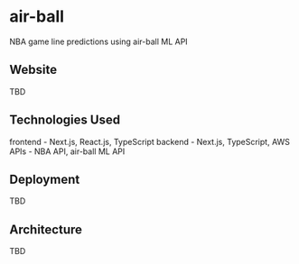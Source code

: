 # air-ball
NBA game line predictions using air-ball ML API

## Website
TBD

## Technologies Used
frontend - Next.js, React.js, TypeScript
backend - Next.js, TypeScript, AWS
APIs - NBA API, air-ball ML API

## Deployment
TBD

## Architecture
TBD
